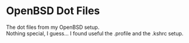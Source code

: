 # OpenBSD Dot Files

The dot files from my OpenBSD setup.  
Nothing special, I guess... I found useful the .profile and the .kshrc setup.


